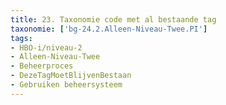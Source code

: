 ```yaml
---
title: 23. Taxonomie code met al bestaande tag
taxonomie: ['bg-24.2.Alleen-Niveau-Twee.PI']
tags:
- HBO-i/niveau-2
- Alleen-Niveau-Twee
- Beheerproces
- DezeTagMoetBlijvenBestaan
- Gebruiken beheersysteem
---
```

